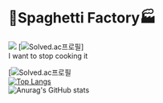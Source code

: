 # 🍝Spaghetti Factory🏭

<a href="https://hits.seeyoufarm.com"><img src="https://hits.seeyoufarm.com/api/count/incr/badge.svg?url=https%3A%2F%2Fgithub.com%2FHiBixby&count_bg=%23FFDECB&title_bg=%23FFC0C0&icon=&icon_color=%23FFCBCB&title=hits&edge_flat=false"/></a>
[![Solved.ac프로필](http://mazassumnida.wtf/api/mini/generate_badge?boj=okgoogle)]
<br>
I want to stop cooking it

[![Solved.ac프로필](http://mazassumnida.wtf/api/v2/generate_badge?boj=okgoogle)
<br>
[![Top Langs](https://github-readme-stats.vercel.app/api/top-langs/?username=HiBixby&layout=compact)](https://github.com/HiBixby)
<br>
![Anurag's GitHub stats](https://github-readme-stats.vercel.app/api?username=HiBixby&show_icons=true&theme=radical)

<!--
**HiBixby/HiBixby** is a ✨ _special_ ✨ repository because its `README.md` (this file) appears on your GitHub profile.

Here are some ideas to get you started:

- 🔭 I’m currently working on ...
- 🌱 I’m currently learning ...
- 👯 I’m looking to collaborate on ...
- 🤔 I’m looking for help with ...
- 💬 Ask me about ...
- 📫 How to reach me: ...
- 😄 Pronouns: ...
- ⚡ Fun fact: ...
-->
